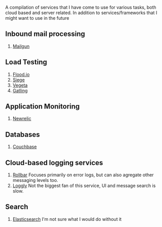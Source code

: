 A compilation of services that I have come to use for various tasks, both cloud based and server related. In addition to services/frameworks that I might want to use in the future


## Inbound mail processing
1. [Mailgun](http://mailgun.com)

## Load Testing
1. [Flood.io](https://flood.io/)
1. [Siege](http://www.joedog.org/siege-home/)
1. [Vegeta](https://github.com/tsenart/vegeta)
1. [Gatling](http://gatling-tool.org/)

## Application Monitoring
1. [Newrelic](http://newrelic.com)

## Databases
1. [Couchbase](http://www.couchbase.com)

## Cloud-based logging services
1. [Rollbar](http://www.rollbar.com) Focuses primarily on error logs, but can also agregate other messaging levels too.
1. [Loggly](http://loggly.com) Not the biggest fan of this service, UI and message search is slow.

## Search
1. [Elasticsearch](http://elasticsearch.org) I'm not sure what I would do without it
